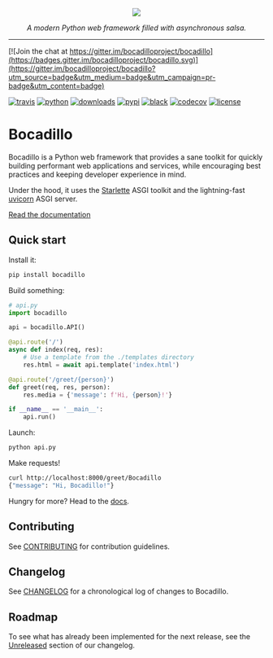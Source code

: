 <p align="center">
    <img src="https://github.com/bocadilloproject/bocadillo/blob/master/docs/.vuepress/public/banner.png?raw=true">
</p>

<p align="center">
    <em>A modern Python web framework filled with asynchronous salsa.</em>
</p>

---

[![Join the chat at https://gitter.im/bocadilloproject/bocadillo](https://badges.gitter.im/bocadilloproject/bocadillo.svg)](https://gitter.im/bocadilloproject/bocadillo?utm_source=badge&utm_medium=badge&utm_campaign=pr-badge&utm_content=badge)

[![travis](https://img.shields.io/travis-ci/bocadilloproject/bocadillo.svg)][travis-url]
[![python](https://img.shields.io/pypi/pyversions/bocadillo.svg)][pypi-url]
[![downloads](https://pepy.tech/badge/bocadillo)][pepy-url]
[![pypi](https://img.shields.io/pypi/v/bocadillo.svg)][pypi-url]
[![black](https://img.shields.io/badge/code_style-black-000000.svg)][black]
[![codecov](https://codecov.io/gh/bocadilloproject/bocadillo/branch/master/graph/badge.svg)][codecov]
[![license](https://img.shields.io/pypi/l/bocadillo.svg)][pypi-url]

# Bocadillo

Bocadillo is a Python web framework that provides a sane toolkit for quickly building performant web applications and services, while encouraging best practices and keeping developer experience in mind.

Under the hood, it uses the [Starlette](https://www.starlette.io) ASGI toolkit and the lightning-fast [uvicorn](https://www.uvicorn.org) ASGI server.

[Read the documentation][docs]

## Quick start

Install it:

```bash
pip install bocadillo
```

Build something:

```python
# api.py
import bocadillo

api = bocadillo.API()

@api.route('/')
async def index(req, res):
    # Use a template from the ./templates directory 
    res.html = await api.template('index.html')

@api.route('/greet/{person}')
def greet(req, res, person):
    res.media = {'message': f'Hi, {person}!'}

if __name__ == '__main__':
    api.run()
```

Launch:

```bash
python api.py
```

Make requests!

```bash
curl http://localhost:8000/greet/Bocadillo
{"message": "Hi, Bocadillo!"}
```

Hungry for more? Head to the [docs].

## Contributing

See [CONTRIBUTING](https://github.com/bocadilloproject/bocadillo/blob/master/CONTRIBUTING.md) for contribution guidelines.

## Changelog

See [CHANGELOG](https://github.com/bocadilloproject/bocadillo/blob/master/CHANGELOG.md) for a chronological log of changes to Bocadillo.

## Roadmap

To see what has already been implemented for the next release, see the [Unreleased](https://github.com/bocadilloproject/bocadillo/blob/master/CHANGELOG.md#unreleased) section of our changelog.

<!-- URLs -->

[travis-url]: https://travis-ci.org/bocadilloproject/bocadillo
[pepy-url]: https://pepy.tech/project/bocadillo
[pypi-url]: https://pypi.org/project/bocadillo/
[Orator]: https://orator-orm.com
[docs]: https://bocadilloproject.github.io
[black]: https://github.com/ambv/black
[codecov]: https://codecov.io/gh/bocadilloproject/bocadillo